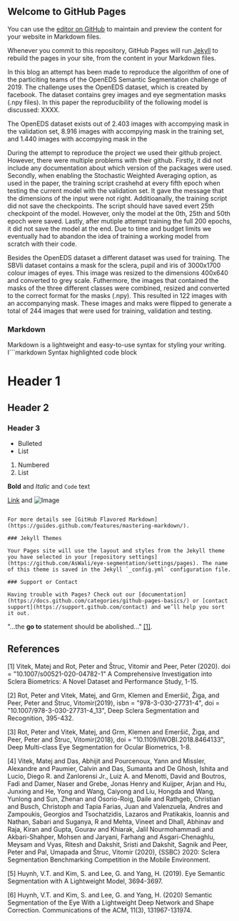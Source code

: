 ## Welcome to GitHub Pages

You can use the [editor on GitHub](https://github.com/AsWali/eye-segmentation/edit/main/README.md) to maintain and preview the content for your website in Markdown files.

Whenever you commit to this repository, GitHub Pages will run [Jekyll](https://jekyllrb.com/) to rebuild the pages in your site, from the content in your Markdown files.

In this blog an attempt has been made to reproduce the algorithm of one of the particiting teams of the OpenEDS Semantic Segmentation challenge of 2019. The challenge uses the OpenEDS dataset, which is created by facebook. The dataset contains grey images and eye segmentation masks (.npy files).
In this paper the reproducibility of the following model is discussed: XXXX.


The OpenEDS dataset exists out of 2.403 images with accompying mask in the validation set, 8.916 images with accompying mask in the training set, and 1.440 images with accompying mask in the 



During the attempt to reproduce the project we used their github project. However, there were multiple problems with their github. Firstly, it did not include any documentation about which version of the packages were used. Secondly, when enabling the Stochastic Weighted Averaging option, as used in the paper, the training script crashehd at every fifth epoch when testing the current model with the validation set. It gave the message that the dimensions of the input were not right. Additioanally, the training script did not save the checkpoints. The script should have saved evert 25th checkpoint of the model. However, only the model at the 0th, 25th and 50th epoch were saved. Lastly, after mutiple attempt training the full 200 epochs, it did not save the model at the end. Due to time and budget limits we eventually had to abandon the idea of training a working model from scratch with their code.

Besides the OpenEDS dataset a different dataset was used for training. The SBVIi dataset contains a mask for the sclera, pupil and iris of 3000x1700 colour images of eyes. This image was resized to the dimensions 400x640 and converted to grey scale. Futhermore, the images that contained the masks of the three different classes were combined, resized and converted to the correct format for the masks (.npy). This resulted in 122 images with an accompanying mask. These images and maks were flipped to generate a total of 244 images that were used for training, validation and testing.
### Markdown

Markdown is a lightweight and easy-to-use syntax for styling your writing. I```markdown
Syntax highlighted code block

# Header 1
## Header 2
### Header 3

- Bulleted
- List

1. Numbered
2. List

**Bold** and _Italic_ and `Code` text

[Link](url) and ![Image](src)
```

For more details see [GitHub Flavored Markdown](https://guides.github.com/features/mastering-markdown/).

### Jekyll Themes

Your Pages site will use the layout and styles from the Jekyll theme you have selected in your [repository settings](https://github.com/AsWali/eye-segmentation/settings/pages). The name of this theme is saved in the Jekyll `_config.yml` configuration file.

### Support or Contact

Having trouble with Pages? Check out our [documentation](https://docs.github.com/categories/github-pages-basics/) or [contact support](https://support.github.com/contact) and we’ll help you sort it out.
```
"...the **go to** statement should be abolished..." [[1]](#1).

## References
<a id="1">[1]</a> 
Vitek, Matej and Rot, Peter and Štruc, Vitomir and Peer, Peter  (2020). 
doi = "10.1007/s00521-020-04782-1"
A Comprehensive Investigation into Sclera Biometrics: A Novel Dataset and Performance Study, 1-15.

<a id="2">[2]</a> 
Rot, Peter and Vitek, Matej, and Grm, Klemen and  Emeršič, Žiga, and Peer, Peter and  Štruc, Vitomir(2019),
isbn = "978-3-030-27731-4",
doi = "10.1007/978-3-030-27731-4_13",
Deep Sclera Segmentation and Recognition, 395-432.


<a id="3">[3]</a> 
Rot, Peter and Vitek, Matej, and Grm, Klemen and  Emeršič, Žiga, and Peer, Peter and  Štruc, Vitomir(2018),
doi = "10.1109/IWOBI.2018.8464133",
Deep Multi-class Eye Segmentation for Ocular Biometrics, 1-8.

<a id="4">[4]</a> 
Vitek, Matej and Das, Abhijit and Pourcenoux, Yann and Missler, Alexandre and Paumier, Calvin and Das, Sumanta and De Ghosh, Ishita and Lucio, Diego R. and Zanlorensi Jr., Luiz A. and Menotti, David and Boutros, Fadi and Damer, Naser and Grebe, Jonas Henry and Kuijper, Arjan and Hu, Junxing and He, Yong and Wang, Caiyong and Liu, Hongda and Wang, Yunlong and Sun, Zhenan and Osorio-Roig, Daile and Rathgeb, Christian and Busch, Christoph and Tapia Farias, Juan and Valenzuela, Andres and Zampoukis, Georgios and Tsochatzidis, Lazaros and Pratikakis, Ioannis and Nathan, Sabari and Suganya, R and Mehta, Vineet and Dhall, Abhinav and Raja, Kiran and Gupta, Gourav and Khiarak, Jalil Nourmohammadi and Akbari-Shahper, Mohsen and Jaryani, Farhang and Asgari-Chenaghlu, Meysam and Vyas, Ritesh and Dakshit, Sristi and Dakshit, Sagnik and Peer, Peter and Pal, Umapada and Štruc, Vitomir (2020),
{SSBC} 2020: Sclera Segmentation Benchmarking Competition in the Mobile Environment.

<a id="5">[5]</a> 
Huynh, V.T. and Kim, S. and Lee, G. and Yang, H. (2019). 
Eye Semantic Segmentation with A Lightweight Model, 3694-3697.

<a id="6">[6]</a> 
Huynh, V.T. and Kim, S. and Lee, G. and Yang, H. (2020)
Semantic Segmentation of the Eye With a Lightweight Deep Network and Shape Correction. 
Communications of the ACM, 11(3), 131967-131974.
